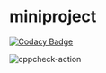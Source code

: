 # miniproject

[![Codacy Badge](https://api.codacy.com/project/badge/Grade/9dd0e5b96cd44c61b625440456a7ecf6)](https://app.codacy.com/manual/99002638/miniproject?utm_source=github.com&utm_medium=referral&utm_content=99002638/miniproject&utm_campaign=Badge_Grade_Dashboard)

![cppcheck-action](https://github.com/99002638/miniproject/workflows/cppcheck-action/badge.svg)

